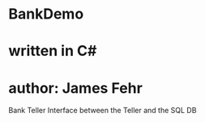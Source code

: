 # BankDemo
  # written in C# 
 # author: James Fehr
 Bank Teller Interface between the Teller and the SQL DB
